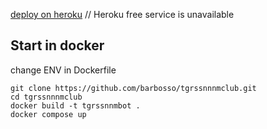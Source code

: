 [deploy on heroku](https://heroku.com/deploy?template=https://github.com/barbosso/tgrssnnnmclub) // Heroku free service is unavailable

## Start in docker

change ENV in Dockerfile

```
git clone https://github.com/barbosso/tgrssnnnmclub.git
cd tgrssnnnmclub
docker build -t tgrssnnmbot .
docker compose up
```
